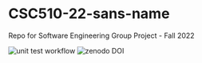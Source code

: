 # CSC510-22-sans-name
Repo for Software Engineering Group Project - Fall 2022

![unit test workflow](https://github.com/alunavat/CSC510-22-sans-name/actions/workflows/unit-test.yml/badge.svg)
![zenodo DOI](https://doi.org/10.5281/zenodo.7016145)
